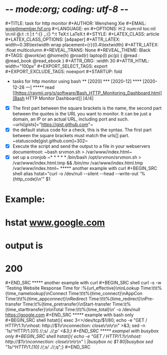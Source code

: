 # -*- mode:org; coding: utf-8 -*-

#+TITLE:     task for http monitor
#+AUTHOR:    Wensheng Xie
#+EMAIL:     wxie@member.fsf.org
#+LANGUAGE:  en
#+OPTIONS: H:2 num:nil toc:nil \n:nil @:t ::t |:t ^:{} _:{} *:t TeX:t LaTeX:t
#+STYLE: <link rel="stylesheet" type="text/css" href="org.css" />
#+LATEX_CLASS: article
#+LATEX_CLASS_OPTIONS: [a4paper]
#+ATTR_LATEX: width=0.38\textwidth wrap placement={r}{0.4\textwidth}
#+ATTR_LATEX: :float multicolumn
#+REVEAL_TRANS: None
#+REVEAL_THEME: Black
#+TAGS: @work(w) @home(h) @road(r) laptop(l) pc(p) { @read : @read_book @read_ebook }
#+ATTR_ORG: :width 30
#+ATTR_HTML: width="100px"
#+EXPORT_SELECT_TAGS: export
#+EXPORT_EXCLUDE_TAGS: noexport
#+STARTUP: fold

* tasks for http monitor using bash
** [2020]
*** [2020-12]
**** [2020-12-28 一]
***** read [[https://raymii.org/s/software/Bash_HTTP_Monitoring_Dashboard.html][Bash HTTP Monitor Dashboard]] [4/4]
 - [X] The first part between the square brackets is the name, the second part
   between the quotes is the URL you want to monitor. It can be just a domain,
   an IP or an actual URL, including port and such.
~urls[gists]="https://gist.github.com"~
 - [X] the default status code for a check, this is the syntax. The first part
   between the square brackets must match the urls[] part.
~statuscode[gist.github.com]=302~
 - [X] Execute the script and send the output to a file in your webservers
   documentroot:
~bash srvmon.sh > /var/www/index.html~
 - [X] set up a cronjob
~* * * * * /bin/bash /opt/srvmon/srvmon.sh > /var/www/index.html.tmp && /bin/mv
/var/www/index.html.tmp /var/www/index.html~
***** another example with curl
#+BEGIN_SRC shell
alias hstat="curl -o /dev/null --silent --head --write-out '%{http_code}\n'" $1
# Example:
# hstat www.google.com
# output is
# 200
#+END_SRC
***** another example with curl
#+BEGIN_SRC shell
curl -s -w 'Testing Website Response Time for :%{url_effective}\n\nLookup Time:\t\t%{time_namelookup}\nConnect Time:\t\t%{time_connect}\nAppCon Time:\t\t%{time_appconnect}\nRedirect Time:\t\t%{time_redirect}\nPre-transfer Time:\t%{time_pretransfer}\nStart-transfer Time:\t%{time_starttransfer}\n\nTotal Time:\t\t%{time_total}\n' -o /dev/null https://google.com
#+END_SRC
***** example with bash only
#+BEGIN_SRC shell
hstat(){ exec 3<>/dev/tcp/$1/80; echo -e "GET / HTTP/1.1\r\nhost: http://$1\r\nconnection: close\r\n\r\n" >&3; sed -n '1s/^HTTP\/1\.[01] //;s/ .*//;p' <&3;}
#+END_SRC
***** exampel with busybox only
#+BEGIN_SRC shell
hstat(){ echo -e "GET / HTTP/1.1\r\nhost: http://$1\r\nconnection: close\r\n\r\n" \ |busybox nc $1 80|busybox sed "1s/^HTTP\/1\.[10] //;s/ .*//;q";}
#+END_SRC
